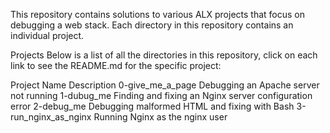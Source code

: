 This repository contains solutions to various ALX projects that focus on debugging a web stack. Each directory in this repository contains an individual project.

Projects
Below is a list of all the directories in this repository, click on each link to see the README.md for the specific project:

Project Name	Description
0-give_me_a_page	Debugging an Apache server not running
1-dubug_me	Finding and fixing an Nginx server configuration error
2-debug_me	Debugging malformed HTML and fixing with Bash
3-run_nginx_as_nginx	Running Nginx as the nginx user

